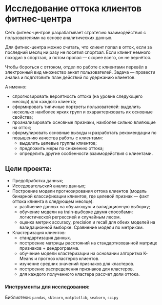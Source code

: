 # Исследование оттока клиентов фитнес-центра

Сеть фитнес-центров разрабатывает стратегию взаимодействия с пользователями на основе аналитических данных.

Для фитнес-центра можно считать, что клиент попал в отток, если за последний месяц ни разу не посетил спортзал. Если клиент немного походил в спортзал, а потом пропал — скорее всего, он не вернётся.

Чтобы бороться с оттоком, отдел по работе с клиентами перевёл в электронный вид множество анкет пользователей. Задача — провести анализ и подготовить план действий по удержанию клиентов.

А именно:

- спрогнозировать вероятность оттока (на уровне следующего месяца) для каждого клиента;
- сформировать типичные портреты пользователей: выделить несколько наиболее ярких групп и охарактеризовать их основные свойства;
- проанализировать основные признаки, наиболее сильно влияющие на отток;
- сформулировать основные выводы и разработать рекомендации по повышению качества работы с клиентами:
  - выделить целевые группы клиентов;
  - предложить меры по снижению оттока;
  - определить другие особенности взаимодействия с клиентами.

## Цели проекта:

- Предобработка данных;
- Исседовательский анализ данных;
- Построение модели прогнозирования оттока клиентов (модель бинарной классификации клиентов, где целевой признак — факт оттока клиента в следующем месяце):
  - разбиение данных на обучающую и валидационную выборку;
  - обучение модели на train-выборке двумя способами: логистической регрессией и случайным лесом.
  - оценка метрик accuracy, precision и recall для обеих моделей на валидационной выборке. Сравнение модели по метрикам. 
- Кластеризация клиентов:
  - стандартизация данных.
  - построение матрицы расстояний на стандартизованной матрице признаков + дендрограмма.
  - обучение модели кластеризации на основании алгоритма K-Means и прогноз кластеров клиентов.
  - изучение средних значений признаков для кластеров.
  - построение распределения признаков для кластеров.
  - для каждого полученного кластера рассчет доли оттока.

### Инструменты для исследования:

Библиотеки: `pandas`, `sklearn`, `matplotlib`, `seaborn`, `scipy`
